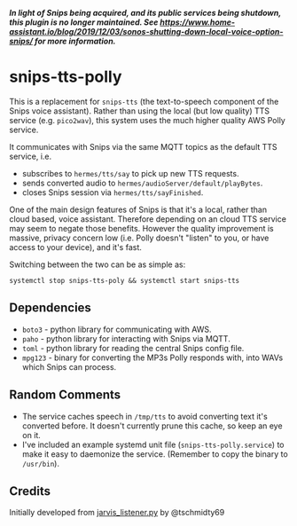***In light of Snips being acquired, and its public services being shutdown, this plugin is no longer maintained. See https://www.home-assistant.io/blog/2019/12/03/sonos-shutting-down-local-voice-option-snips/ for more information.***


# snips-tts-polly

This is a replacement for `snips-tts` (the text-to-speech component of the Snips voice assistant).
Rather than using the local (but low quality) TTS service (e.g. `pico2wav`), this system uses the
much higher quality AWS Polly service.

It communicates with Snips via the same MQTT topics as the default TTS service, i.e.
 - subscribes to `hermes/tts/say` to pick up new TTS requests.
 - sends converted audio to `hermes/audioServer/default/playBytes`.
 - closes Snips session via `hermes/tts/sayFinished`.

One of the main design features of Snips is that it's a local, rather than cloud based, voice assistant.
Therefore depending on an cloud TTS service may seem to negate those benefits. However the quality
improvement is massive, privacy concern low (i.e. Polly doesn't "listen" to you, or have access to your device), and it's fast.

Switching between the two can be as simple as:

`systemctl stop snips-tts-poly && systemctl start snips-tts`

## Dependencies
 - `boto3` - python library for communicating with AWS.
 - `paho` - python library for interacting with Snips via MQTT.
 - `toml` - python library for reading the central Snips config file.
 - `mpg123` - binary for converting the MP3s Polly responds with, into WAVs which Snips can process.

## Random Comments
 - The service caches speech in `/tmp/tts` to avoid converting text it's converted before. It doesn't currently prune this cache, so keep an eye on it.
 - I've included an example systemd unit file (`snips-tts-polly.service`) to make it easy to daemonize the service. (Remember to copy the binary to `/usr/bin`).

## Credits
Initially developed from [jarvis_listener.py](https://github.com/tschmidty69/homeassistant-config/blob/master/shell_command/jarvis_listener.py) by @tschmidty69
